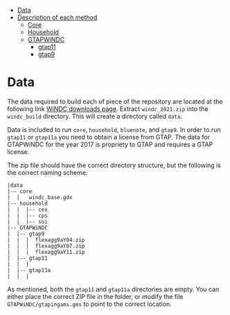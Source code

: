 - [Data](#data)
- [Description of each method](#description-of-each-method)
    - [Core](core/README.md)
    - [Household](household/README.md)
    - [GTAPWiNDC](GTAPWiNDC/README.md)
        - [gtap11](GTAPWiNDC/gtap11/README.md)
        - [gtap9](GTAPWiNDC/gtap9/README.md)


# Data

The data required to build each of piece of the repository are located at the following link
[WiNDC downloads page](https://windc.wisc.edu/downloads.html). Extract `windc_2021.zip` into the 
`windc_build` directory. This will create a directory called `data`.

Data is included to run `core`, `household`, `bluenote`, and `gtap9`. In order to run `gtap11` or `gtap11a` you
need to obtain a license from GTAP. The data for GTAPWiNDC for the year 2017 is propriety to GTAP and requires a GTAP license. 

The zip file should have the correct directory structure, but the following is the correct naming scheme:

```
|data
|-- core
|  |   windc_base.gdx
|-- household
|  |  |-- cex
|  |  |-- cps
|  |  |-- soi
|-- GTAPWiNDC
|  |-- gtap9
|  |  |  flexagg9aY04.zip
|  |  |  flexagg9aY07.zip
|  |  |  flexagg9aY11.zip
|  |-- gtap11
|  |  |  
|  |-- gtap11a
|  |  |
```

As mentioned, both the `gtap11` and `gtap11a` directories are empty. You can either place the correct
ZIP file in the folder, or modify the file `GTAPWiNDC/gtapingams.gms` to point to the correct location.